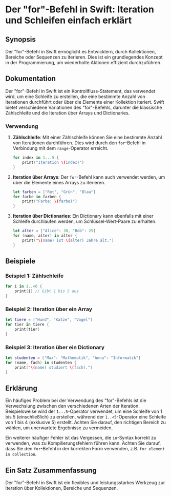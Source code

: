 <!--
Meta Description: # Der "for"-Befehl in Swift: Iteration und Schleifen einfach erklärt ## Synopsis Der "for"-Befehl in Swift ermöglicht es Entwicklern, durch Kollektion...
Meta Keywords: der, swift, iteration, ein, über
-->

# Der "for"-Befehl in Swift: Iteration und Schleifen einfach erklärt

## Synopsis
Der "for"-Befehl in Swift ermöglicht es Entwicklern, durch Kollektionen, Bereiche oder Sequenzen zu iterieren. Dies ist ein grundlegendes Konzept in der Programmierung, um wiederholte Aktionen effizient durchzuführen.

## Dokumentation
Der "for"-Befehl in Swift ist ein Kontrollfluss-Statement, das verwendet wird, um eine Schleife zu erstellen, die eine bestimmte Anzahl von Iterationen durchführt oder über die Elemente einer Kollektion iteriert. Swift bietet verschiedene Variationen des "for"-Befehls, darunter die klassische Zählschleife und die Iteration über Arrays und Dictionaries.

### Verwendung
1. **Zählschleife**: Mit einer Zählschleife können Sie eine bestimmte Anzahl von Iterationen durchführen. Dies wird durch den `for`-Befehl in Verbindung mit dem `range`-Operator erreicht.
   ```swift
   for index in 1...5 {
       print("Iteration \(index)")
   }
   ```

2. **Iteration über Arrays**: Der `for`-Befehl kann auch verwendet werden, um über die Elemente eines Arrays zu iterieren.
   ```swift
   let farben = ["Rot", "Grün", "Blau"]
   for farbe in farben {
       print("Farbe: \(farbe)")
   }
   ```

3. **Iteration über Dictionaries**: Ein Dictionary kann ebenfalls mit einer Schleife durchlaufen werden, um Schlüssel-Wert-Paare zu erhalten.
   ```swift
   let alter = ["Alice": 30, "Bob": 25]
   for (name, alter) in alter {
       print("\(name) ist \(alter) Jahre alt.")
   }
   ```

## Beispiele
### Beispiel 1: Zählschleife
```swift
for i in 1..<6 {
    print(i) // Gibt 1 bis 5 aus
}
```

### Beispiel 2: Iteration über ein Array
```swift
let tiere = ["Hund", "Katze", "Vogel"]
for tier in tiere {
    print(tier)
}
```

### Beispiel 3: Iteration über ein Dictionary
```swift
let studenten = ["Max": "Mathematik", "Anna": "Informatik"]
for (name, fach) in studenten {
    print("\(name) studiert \(fach).")
}
```

## Erklärung
Ein häufiges Problem bei der Verwendung des "for"-Befehls ist die Verwechslung zwischen den verschiedenen Arten der Iteration. Beispielsweise wird der `1...5`-Operator verwendet, um eine Schleife von 1 bis 5 (einschließlich) zu erstellen, während der `1..<5`-Operator eine Schleife von 1 bis 4 (exklusive 5) erstellt. Achten Sie darauf, den richtigen Bereich zu wählen, um unerwartete Ergebnisse zu vermeiden.

Ein weiterer häufiger Fehler ist das Vergessen, die `in`-Syntax korrekt zu verwenden, was zu Kompilierungsfehlern führen kann. Achten Sie darauf, dass Sie den `for`-Befehl in der korrekten Form verwenden, z.B. `for element in collection`.

## Ein Satz Zusammenfassung
Der "for"-Befehl in Swift ist ein flexibles und leistungsstarkes Werkzeug zur Iteration über Kollektionen, Bereiche und Sequenzen.